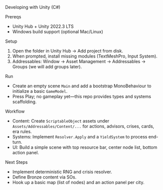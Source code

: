 Developing with Unity (C#)

Prereqs

- Unity Hub + Unity 2022.3 LTS
- Windows build support (optional Mac/Linux)

Setup

1) Open the folder in Unity Hub → Add project from disk.
2) When prompted, install missing modules (TextMeshPro, Input System).
3) Addressables: Window → Asset Management → Addressables → Groups (we will add groups later).

Run

- Create an empty scene `Main` and add a bootstrap MonoBehaviour to initialize a basic `GameModel`.
- Press Play; no gameplay yet—this repo provides types and systems scaffolding.

Workflow

- Content: Create `ScriptableObject` assets under `Assets/Addressables/Content/...` for actions, advisors, crises, cards, era rules.
- Systems: Implement `Resolver.Apply` and a `YieldSystem` to process end-turn.
- UI: Build a simple scene with top resource bar, center node list, bottom action panel.

Next Steps

- Implement deterministic RNG and crisis resolver.
- Define Bronze content via SOs.
- Hook up a basic map (list of nodes) and an action panel per city.


